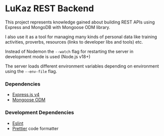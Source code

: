 # LuKaz REST Backend

This project represents knowledge gained about building REST APIs using Express and MongoDB with Mongoose ODM library.

I also use it as a tool for managing many kinds of personal data like training activities, proverbs, resources (links to developer libs and tools) etc.

Instead of Nodemon the `--watch` flag for restarting the server in development mode is used (Node.js v18+)

The server loads different environment variables depending on environment using the `--env-file` flag.

### Dependencies

- [Express.js v4](https://expressjs.com/)
- [Mongoose ODM](https://mongoosejs.com/)

### Development Dependencies

- [Eslint](https://eslint.org/)
- [Prettier](https://prettier.io/) code formatter
